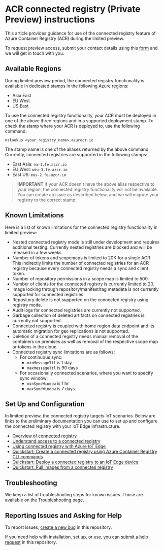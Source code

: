 # ACR connected registry (Private Preview) instructions

This article provides guidance for use of the connected registry feature of Azure Container Registry (ACR) during the limited preview. 

To request preview access, submit your contact details using this [form](https://forms.office.com/Pages/ResponsePage.aspx?id=v4j5cvGGr0GRqy180BHbR1OsLxas9SdIhfyFenqqkolUMkFKMTdDSU45SFQzU0o0WUNROVAySkRINy4u) and we will get in touch with you.

## Available Regions

During limited preview period, the connected registry functionality is available in dedicated stamps in the following Azure regions:

- Asia East
- EU West
- US East

To use the connected registry functionality, your ACR must be deployed in one of the above three regions and in a supported deployment stamp. To check the stamp where your ACR is deployed to, use the following command:

```azurecli
nslookup <your_registry_name>.azurecr.io
```

The stamp name is one of the aliases returned by the above command. Currently, connected registries are supported in the following stamps:

- East Asia: `ea-1.fe.azcr.io`
- EU West: `weu-3.fe.azcr.io`
- East US: `eus-2.fe.azcr.io`

> **IMPORTANT**
> If your ACR doesn't have the above alias respective to your region, the connected registry functionality will not be available. You can create an issue as described below, and we will migrate your registry to the correct stamp.

## Known Limitations

Here is a list of known limitations for the connected registry functionality in limited preview:

- Nested connected registry mode is still under development and requires additional testing. Currently nested registries are blocked and will be released in a few weeks.
- Number of tokens and scopemaps is limited to 20K for a single ACR. This indirectly limits the number of connected registries for an ACR registry because every connected registry needs a sync and client token.
- Number of repository permissions in a scope map is limited to 500.
- Number of clients for the connected registry is currently limited to 20.
- Image locking through repository/manifest/tag metadata is not currently supported for connected registries.
- Repository delete is not supported on the connected registry using registry mode.
- Audit logs for connected registries are currently not supported.
- Garbage collection of deleted artifacts on connected registries is currently not supported.
- Connected registry is coupled with home region data endpoint and its automatic migration for geo replications is not supported.
- Deletion of a connected registry needs manual removal of the containers on premises as well as removal of the respective scope map or tokens in the cloud.
- Connected registry sync limitations are as follows:
  - For continuous sync:
    - `minMessageTtl` is 1 day
    - `maxMessageTtl` is 90 days
  - For occasionally connected scenarios, where you want to specify sync window:
    - `minSyncWindow` is 1 hr
    - `maxSyncWindow` is 7 days

## Set Up and Configuration

In limited preview, the connected registry targets IoT scenarios. Below are links to the preliminary documentation you can use to set up and configure the connected registry with your IoT Edge infrastructure.

- [Overview of connected registry](./intro-connected-registry.md)
- [Understand access to a connected registry](./overview-connected-registry-access.md)
- [Using connected registry with Azure IoT Edge](./overview-connected-registry-and-iot-edge.md)
- [Quickstart: Create a connected registry using Azure Container Registry CLI commands](./quickstart-connected-registry-cli.md)
- [Quickstart: Deploy a connected registry to an IoT Edge device](./quickstart-deploy-connected-registry-iot-edge-cli.md)
- [Quickstart: Pull images from a connected registry](./quickstart-pull-images-from-connected-registry.md)

## Troubleshooting

We keep a list of troubleshooting steps for known issues. Those are available on the [Troubleshooting](./troubleshooting.md) page.

## Reporting Issues and Asking for Help

To report issues, [create a new bug](https://github.com/Azure/acr/issues/new?assignees=toddysm&labels=connected-registry,bug&template=bug_report.md&title=) in this repository.

If you need help with installation, set up, or use, you can [submit a help request](https://github.com/Azure/acr/issues/new?assignees=toddysm&labels=help%20wanted&template=bug_report.md&title=) in this repository.